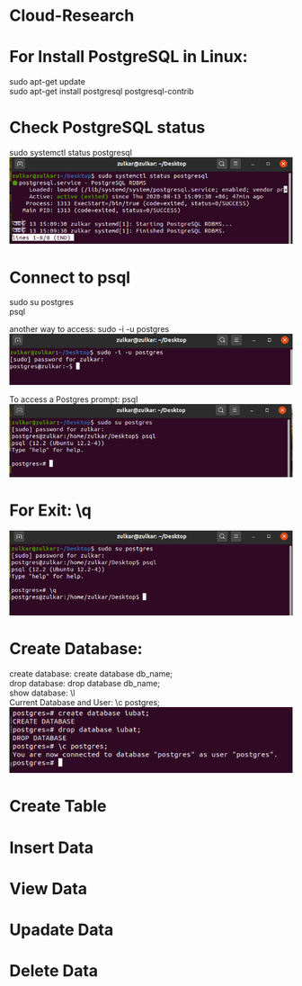 # Cloud-Research

# For Install PostgreSQL in Linux: <br /> 
sudo apt-get update <br /> 
sudo apt-get install postgresql postgresql-contrib <br /> 

# Check PostgreSQL status 
sudo systemctl status postgresql <br/> 
![](images/status.png)

# Connect to psql <br/> 
sudo su postgres <br/> 
psql <br/> 

another way to access: sudo -i -u postgres
![](images/access.png)

To access a Postgres prompt: psql  <br/> 
![](images/psql.png)

# For Exit: \q     
![](images/q.png)

# Create Database:
create database: create database db_name; <br/>
drop database: drop database db_name;  <br/>
show database: \l <br/>
Current Database and User: \c postgres;  <br/>
![](images/database.png)

# Create Table

# Insert Data

# View Data

# Upadate Data

# Delete Data
